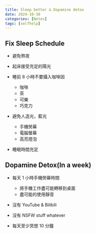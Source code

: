 ```yaml
---
title: Sleep better & Dopamine detox
date: 2024-10-30
categories: [Notes]
tags: [selfhelp]
---
```

## Fix Sleep Schedule

  - 避免熬夜

  - 起床接受充足的陽光

  - 睡前 8 小時不要攝入咖啡因
    - 咖啡
    - 茶
    - 可樂
    - 巧克力

  - 避免人造光，藍光
    - 手機熒幕
    - 電腦螢幕
    - 高亮燈泡

  - 睡眠時間充足

## Dopamine Detox(In a week)

  - 每天 1 小時手機熒幕時間
    - 將手機工作盡可能轉移到桌面
    - 盡可能的使用靜音

  - 沒有 YouTube & Bilibili

  - 沒有 NSFW stuff whatever

  - 每天至少冥想 10 分鐘

